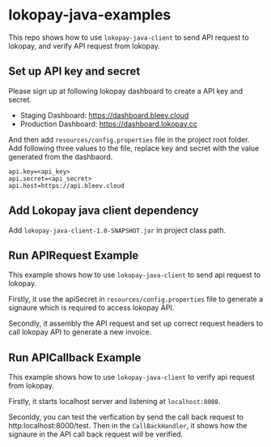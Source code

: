 # lokopay-java-examples

This repo shows how to use `lokopay-java-client` to send API request to lokopay, and verify API request from lokopay.

## Set up API key and secret
Please sign up at following lokopay dashboard to create a API key and secret.

- Staging Dashboard: https://dashboard.bleev.cloud
- Production Dashboard: https://dashboard.lokopay.cc

And then add `resources/config.properties` file in the project root folder. Add following three values to the file, replace key and secret with the value generated from the dashbaord.
```
api.key=<api_key>
api.secret=<api_secret>
api.host=https://api.bleev.cloud
```

## Add Lokopay java client dependency

Add `lokopay-java-client-1.0-SNAPSHOT.jar` in project class path.

## Run APIRequest Example

This example shows how to use `lokopay-java-client` to send api request to lokopay.

Firstly, it use the apiSecret in `resources/config.properties` file to generate a signaure which is required to access lokopay API. 

Secondly, it assembly the API request and set up correct request headers to call lokopay API to generate a new invoice. 

## Run APICallback Example

This example shows how to use `lokopay-java-client` to verify api request from lokopay.

Firstly, it starts localhost server and listening at `localhost:8008`.

Seconldy, you can test the verfication by send the call back request to http:localhost:8000/test. Then in the `CallBackHandler`, it shows how the signaure in the API call back request will be verified.




